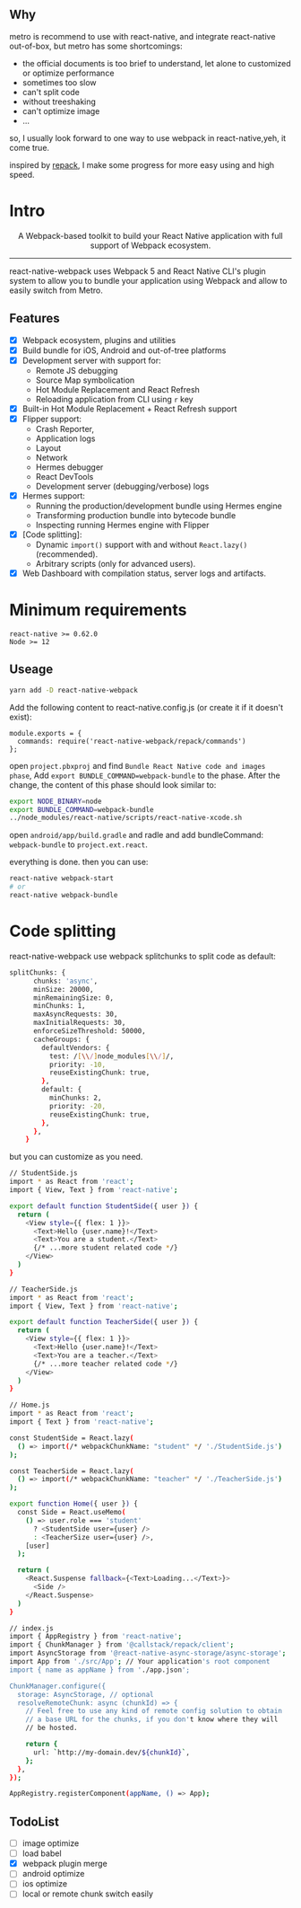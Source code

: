 ## Why
metro is recommend to use with react-native, and integrate react-native out-of-box, but metro has some shortcomings:
- the official documents is too brief to understand, let alone to customized or optimize performance
- sometimes too slow
- can't split code
- without treeshaking
- can't optimize image
- ...

so, I usually look forward to one way to use webpack in react-native,yeh, it come true.

inspired by [repack](https://github.com/callstack/repack), I make some progress for more easy using and high speed.

# Intro
<p align="center">
A Webpack-based toolkit to build your React Native application with full support of Webpack ecosystem.
</p>

---

react-native-webpack uses Webpack 5 and React Native CLI's plugin system to allow you to bundle your application using Webpack and allow to easily switch from Metro.

## Features

- [x] Webpack ecosystem, plugins and utilities
- [x] Build bundle for iOS, Android and out-of-tree platforms
- [x] Development server with support for:
  - Remote JS debugging
  - Source Map symbolication
  - Hot Module Replacement and React Refresh
  - Reloading application from CLI using `r` key
- [x] Built-in Hot Module Replacement + React Refresh support
- [x] Flipper support:
  - Crash Reporter,
  - Application logs
  - Layout
  - Network
  - Hermes debugger
  - React DevTools
  - Development server (debugging/verbose) logs
- [x] Hermes support:
  - Running the production/development bundle using Hermes engine
  - Transforming production bundle into bytecode bundle
  - Inspecting running Hermes engine with Flipper
- [x] [Code splitting]:
  - Dynamic `import()` support with and without `React.lazy()` (recommended).
  - Arbitrary scripts (only for advanced users).
- [x] Web Dashboard with compilation status, server logs and artifacts.

# Minimum requirements
```
react-native >= 0.62.0
Node >= 12
```

## Useage
```sh
yarn add -D react-native-webpack
```
Add the following content to react-native.config.js (or create it if it doesn't exist):
```
module.exports = {
  commands: require('react-native-webpack/repack/commands')
};
```
open `project.pbxproj` and find `Bundle React Native code and images phase`, Add `export BUNDLE_COMMAND=webpack-bundle` to the phase.
After the change, the content of this phase should look similar to:
```sh
export NODE_BINARY=node
export BUNDLE_COMMAND=webpack-bundle
../node_modules/react-native/scripts/react-native-xcode.sh
```
open `android/app/build.gradle` and radle and add bundleCommand: `webpack-bundle` to `project.ext.react`.

everything is done. then you can use:
```sh
react-native webpack-start
# or
react-native webpack-bundle
```

# Code splitting
react-native-webpack use webpack splitchunks to split code as default:
```sh
splitChunks: {
      chunks: 'async',
      minSize: 20000,
      minRemainingSize: 0,
      minChunks: 1,
      maxAsyncRequests: 30,
      maxInitialRequests: 30,
      enforceSizeThreshold: 50000,
      cacheGroups: {
        defaultVendors: {
          test: /[\\/]node_modules[\\/]/,
          priority: -10,
          reuseExistingChunk: true,
        },
        default: {
          minChunks: 2,
          priority: -20,
          reuseExistingChunk: true,
        },
      },
    }
```
but you can customize as you need.
```sh
// StudentSide.js
import * as React from 'react';
import { View, Text } from 'react-native';

export default function StudentSide({ user }) {
  return (
    <View style={{ flex: 1 }}>
      <Text>Hello {user.name}!</Text>
      <Text>You are a student.</Text>
      {/* ...more student related code */}
    </View>
  )
}
```
```sh
// TeacherSide.js
import * as React from 'react';
import { View, Text } from 'react-native';

export default function TeacherSide({ user }) {
  return (
    <View style={{ flex: 1 }}>
      <Text>Hello {user.name}!</Text>
      <Text>You are a teacher.</Text>
      {/* ...more teacher related code */}
    </View>
  )
}
```
```sh
// Home.js
import * as React from 'react';
import { Text } from 'react-native';

const StudentSide = React.lazy(
  () => import(/* webpackChunkName: "student" */ './StudentSide.js')
);

const TeacherSide = React.lazy(
  () => import(/* webpackChunkName: "teacher" */ './TeacherSide.js')
);

export function Home({ user }) {
  const Side = React.useMemo(
    () => user.role === 'student'
      ? <StudentSide user={user} />
      : <TeacherSize user={user} />,
    [user]
  );

  return (
    <React.Suspense fallback={<Text>Loading...</Text>}>
      <Side />
    </React.Suspense>
  )
}
```
```sh
// index.js
import { AppRegistry } from 'react-native';
import { ChunkManager } from '@callstack/repack/client';
import AsyncStorage from '@react-native-async-storage/async-storage';
import App from './src/App'; // Your application's root component
import { name as appName } from './app.json';

ChunkManager.configure({
  storage: AsyncStorage, // optional
  resolveRemoteChunk: async (chunkId) => {
    // Feel free to use any kind of remote config solution to obtain
    // a base URL for the chunks, if you don't know where they will
    // be hosted.

    return {
      url: `http://my-domain.dev/${chunkId}`,
    };
  },
});

AppRegistry.registerComponent(appName, () => App);
```


## TodoList

- [ ] image optimize
- [ ] load babel
- [x] webpack plugin merge
- [ ] android optimize
- [ ] ios optimize
- [ ] local or remote chunk switch easily
